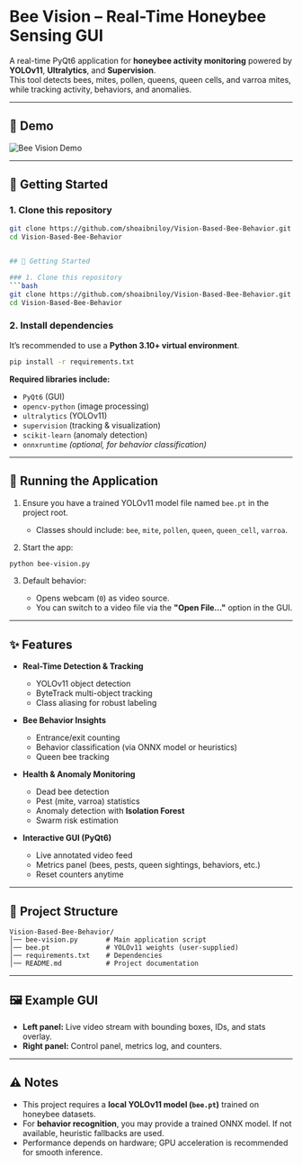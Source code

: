 # Bee Vision – Real-Time Honeybee Sensing GUI  

A real-time PyQt6 application for **honeybee activity monitoring** powered by **YOLOv11**, **Ultralytics**, and **Supervision**.  
This tool detects bees, mites, pollen, queens, queen cells, and varroa mites, while tracking activity, behaviors, and anomalies.  

---

## 🎥 Demo  

![Bee Vision Demo](bee%20vision.gif)  

---

## 🚀 Getting Started  

### 1. Clone this repository  
```bash
git clone https://github.com/shoaibniloy/Vision-Based-Bee-Behavior.git
cd Vision-Based-Bee-Behavior


## 🚀 Getting Started  

### 1. Clone this repository  
```bash
git clone https://github.com/shoaibniloy/Vision-Based-Bee-Behavior.git
cd Vision-Based-Bee-Behavior
````

### 2. Install dependencies

It’s recommended to use a **Python 3.10+ virtual environment**.

```bash
pip install -r requirements.txt
```

**Required libraries include:**

* `PyQt6` (GUI)
* `opencv-python` (image processing)
* `ultralytics` (YOLOv11)
* `supervision` (tracking & visualization)
* `scikit-learn` (anomaly detection)
* `onnxruntime` *(optional, for behavior classification)*

---

## 🐝 Running the Application

1. Ensure you have a trained YOLOv11 model file named `bee.pt` in the project root.

   * Classes should include: `bee`, `mite`, `pollen`, `queen`, `queen_cell`, `varroa`.

2. Start the app:

```bash
python bee-vision.py
```

3. Default behavior:

   * Opens webcam (`0`) as video source.
   * You can switch to a video file via the **"Open File…"** option in the GUI.

---

## ✨ Features

* **Real-Time Detection & Tracking**

  * YOLOv11 object detection
  * ByteTrack multi-object tracking
  * Class aliasing for robust labeling

* **Bee Behavior Insights**

  * Entrance/exit counting
  * Behavior classification (via ONNX model or heuristics)
  * Queen bee tracking

* **Health & Anomaly Monitoring**

  * Dead bee detection
  * Pest (mite, varroa) statistics
  * Anomaly detection with **Isolation Forest**
  * Swarm risk estimation

* **Interactive GUI (PyQt6)**

  * Live annotated video feed
  * Metrics panel (bees, pests, queen sightings, behaviors, etc.)
  * Reset counters anytime

---

## 📂 Project Structure

```
Vision-Based-Bee-Behavior/
│── bee-vision.py       # Main application script
│── bee.pt              # YOLOv11 weights (user-supplied)
│── requirements.txt    # Dependencies
│── README.md           # Project documentation
```

---

## 🖼️ Example GUI

* **Left panel:** Live video stream with bounding boxes, IDs, and stats overlay.
* **Right panel:** Control panel, metrics log, and counters.

---

## ⚠️ Notes

* This project requires a **local YOLOv11 model (`bee.pt`)** trained on honeybee datasets.
* For **behavior recognition**, you may provide a trained ONNX model. If not available, heuristic fallbacks are used.
* Performance depends on hardware; GPU acceleration is recommended for smooth inference.

